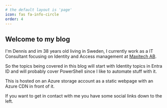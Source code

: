 ```yaml
---
# the default layout is 'page'
icon: fas fa-info-circle
order: 4
---
```


## Welcome to my blog

I'm Dennis and im 38 years old living in Sweden, I currently work as a IT Consultant focusing on Identity and Access management at [Maxitech AB](https://www.maxitech.nu). 

So the topics being covered in this blog will start with Identity topics in Entra ID and will probably cover PowerShell since I like to automate stuff with it.

This is hosted on an Azure storage account as a static webpage with an Azure CDN in front of it.

If you want to get in contact with me you have some social links down to the left. 